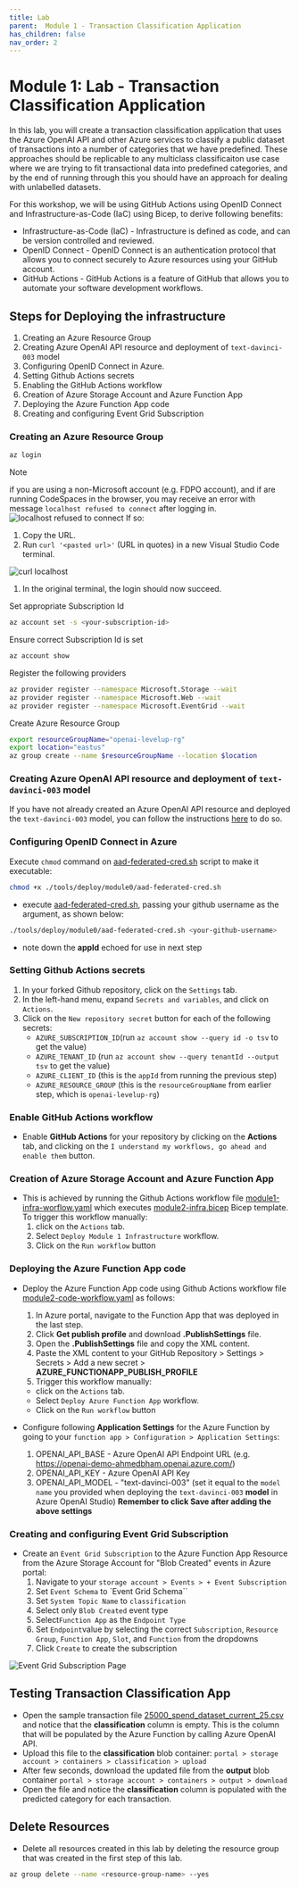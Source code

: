 ```yaml
---
title: Lab
parent:  Module 1 - Transaction Classification Application
has_children: false
nav_order: 2
---
```


# Module 1: Lab - Transaction Classification Application

In this lab, you will create a transaction classification application that uses the Azure OpenAI API and other Azure services to classify a public dataset of transactions into a number of categories that we have predefined. These approaches should be replicable to any multiclass classificaiton use case where we are trying to fit transactional data into predefined categories, and by the end of running through this you should have an approach for dealing with unlabelled datasets.

For this workshop, we will be using GitHub Actions using OpenID Connect and Infrastructure-as-Code (IaC) using Bicep, to derive following benefits:

* Infrastructure-as-Code (IaC) - Infrastructure is defined as code, and can be version controlled and reviewed.
* OpenID Connect - OpenID Connect is an authentication protocol that allows you to connect securely to Azure resources using your GitHub account.
* GitHub Actions - GitHub Actions is a feature of GitHub that allows you to automate your software development workflows.

## Steps for Deploying the infrastructure

1. Creating an Azure Resource Group
1. Creating Azure OpenAI API resource and deployment of `text-davinci-003` model
1. Configuring OpenID Connect in Azure.
1. Setting Github Actions secrets
1. Enabling the GitHub Actions workflow
1. Creation of Azure Storage Account and Azure Function App
1. Deploying the Azure Function App code
1. Creating and configuring Event Grid Subscription

### Creating an Azure Resource Group

```bash
az login
```

   > [!NOTE]
   > if you are using a non-Microsoft account (e.g. FDPO account), and if are running CodeSpaces in the browser, you may receive an error with message `localhost refused to connect` after logging in. 
   > ![localhost refused to connect](../../assets/images/module1/screenshot-localhost.png)
   > If so:
   > 
   > 1. Copy the URL.
   > 1. Run `curl '<pasted url>'` (URL in quotes) in a new Visual Studio Code terminal.
   >
   > ![curl localhost](../../assets/images/module1/curl-localhost.png)
   > 1. In the original terminal, the login should now succeed.

Set appropriate Subscription Id

```bash
az account set -s <your-subscription-id>
```

Ensure correct Subscription Id is set

```bash
az account show
```

Register the following providers

```bash
az provider register --namespace Microsoft.Storage --wait
az provider register --namespace Microsoft.Web --wait
az provider register --namespace Microsoft.EventGrid --wait
```

Create Azure Resource Group

```bash
export resourceGroupName="openai-levelup-rg"
export location="eastus"
az group create --name $resourceGroupName --location $location
```

### Creating Azure OpenAI API resource and deployment of `text-davinci-003` model

If you have not already created an Azure OpenAI API resource and deployed the `text-davinci-003` model, you can follow the instructions [here](https://learn.microsoft.com/en-us/azure/cognitive-services/openai/how-to/create-resource?pivots=web-portal) to do so.

### Configuring OpenID Connect in Azure

Execute `chmod` command on [aad-federated-cred.sh](../../../tools/deploy/module0/aad-federated-cred.sh) script to make it executable:

```bash
chmod +x ./tools/deploy/module0/aad-federated-cred.sh
```

* execute [aad-federated-cred.sh](../../../tools/deploy/module0/aad-federated-cred.sh), passing your github username as the argument, as shown below:

```bash
./tools/deploy/module0/aad-federated-cred.sh <your-github-username>
```

* note down the **appId** echoed for use in next step

### Setting Github Actions secrets

1. In your forked Github repository, click on the `Settings` tab.
2. In the left-hand menu, expand `Secrets and variables`, and click on `Actions`.
3. Click on the `New repository secret` button for each of the following secrets:
   * `AZURE_SUBSCRIPTION_ID`(run `az account show --query id -o tsv` to get the value)
   * `AZURE_TENANT_ID` (run `az account show --query tenantId --output tsv` to get the value)
   * `AZURE_CLIENT_ID` (this is the `appId` from running the previous step)
   * `AZURE_RESOURCE_GROUP` (this is the `resourceGroupName` from earlier step, which is `openai-levelup-rg`)

### Enable GitHub Actions workflow

* Enable **GitHub Actions** for your repository by clicking on the **Actions** tab, and clicking on the `I understand my workflows, go ahead and enable them` button.

### Creation of Azure Storage Account and Azure Function App

  * This is achieved by running the Github Actions workflow file [module1-infra-worflow.yaml](../../../.github/workflows/module1-infra-workflow.yaml) which executes [module2-infra.bicep](../../../tools/deploy/Module1/infra/module1-infra.bicep) Bicep template. To trigger this workflow manually:
    1. click on the `Actions` tab.
    2. Select `Deploy Module 1 Infrastructure` workflow.
    3. Click on the `Run workflow` button

### Deploying the Azure Function App code

* Deploy the Azure Function App code using Github Actions workflow file [module2-code-workflow.yaml](../../../.github/workflows/module1-code-workflow.yaml) as follows:
  1. In Azure portal, navigate to the Function App that was deployed in the last step.
  2. Click **Get publish profile** and download **.PublishSettings** file.
  3. Open the **.PublishSettings** file and copy the XML content.
  4. Paste the XML content to your GitHub Repository > Settings > Secrets > Add a new secret > **AZURE_FUNCTIONAPP_PUBLISH_PROFILE**
  5. Trigger this workflow manually:
    * click on the `Actions` tab.
    * Select `Deploy Azure Function App` workflow.
    * Click on the `Run workflow` button

* Configure following **Application Settings** for the Azure Function by going to your `function app > Configuration > Application Settings`:
  1. OPENAI_API_BASE - Azure OpenAI API Endpoint URL (e.g. https://openai-demo-ahmedbham.openai.azure.com/)
  2. OPENAI_API_KEY - Azure OpenAI API Key
  3. OPENAI_API_MODEL - "text-davinci-003" (set it equal to the `model name` you provided when deploying the `text-davinci-003` **model** in Azure OpenAI Studio)
**Remember to click Save after adding the above settings**

### Creating and configuring Event Grid Subscription

* Create an `Event Grid Subscription` to the Azure Function App Resource from the Azure Storage Account for "Blob Created" events in Azure portal:
  1. Navigate to your `storage account > Events > + Event Subscription`
  2. Set `Event Schema` to `Event Grid Schema``
  3. Set `System Topic Name` to `classification`
  4. Select only `Blob Created` event type
  5. Select`Function App` as the `Endpoint Type`
  6. Set `Endpoint`value by selecting the correct `Subscription`, `Resource Group`, `Function App`, `Slot`, and `Function` from the dropdowns
  7. Click `Create` to create the subscription

![Event Grid Subscription Page](../../assets/images/module1/module1-create-event-subscription.png)

## Testing Transaction Classification App

* Open the sample transaction file [25000_spend_dataset_current_25.csv](../../../tools/deploy/Module1/data/25000_spend_dataset_current_25.csv) and notice that the **classification** column is empty. This is the column that will be populated by the Azure Function by calling Azure OpenAI API.   	
* Upload this file to the **classification** blob container: `portal > storage account > containers > classification > upload`
* After few seconds, download the updated file from the **output** blob container `portal > storage account > containers > output > download`
* Open the file and notice the **classification** column is populated with the predicted category for each transaction.

## Delete Resources

* Delete all resources created in this lab by deleting the resource group that was created in the first step of this lab.

```bash
az group delete --name <resource-group-name> --yes
```
